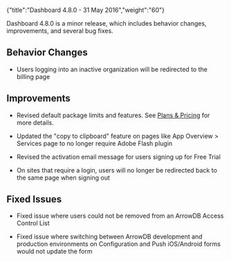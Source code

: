 {"title":"Dashboard 4.8.0 - 31 May 2016","weight":"60"}

Dashboard 4.8.0 is a minor release, which includes behavior changes, improvements, and several bug fixes.

## Behavior Changes

* Users logging into an inactive organization will be redirected to the billing page

## Improvements

* Revised default package limits and features. See [Plans & Pricing](https://www.appcelerator.com/pricing/) for more details.

* Updated the "copy to clipboard" feature on pages like App Overview > Services page to no longer require Adobe Flash plugin

* Revised the activation email message for users signing up for Free Trial

* On sites that require a login, users will no longer be redirected back to the same page when signing out

## Fixed Issues

* Fixed issue where users could not be removed from an ArrowDB Access Control List

* Fixed issue where switching between ArrowDB development and production environments on Configuration and Push iOS/Android forms would not update the form
